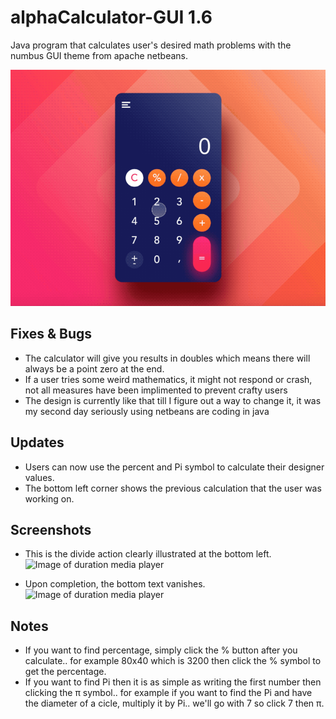 # alphaCalculator-GUI 1.6
Java program that calculates user's desired math problems with the numbus GUI theme from apache netbeans.

![Animation representing duration player](Screenshot/preview.gif)

## Fixes & Bugs

- The calculator will give you results in doubles which means there will always be a point zero at the end.
- If a user tries some weird mathematics, it might not respond or crash, not all measures have been implimented to prevent crafty users
- The design is currently like that till I figure out a way to change it, it was my second day seriously using netbeans are coding in java 

## Updates

- Users can now use the percent and Pi symbol to calculate their designer values.
- The bottom left corner shows the previous calculation that the user was working on.

## Screenshots
- This is the divide action clearly illustrated at the bottom left.
![Image of duration media player](Screenshot/1.jpg)

- Upon completion, the bottom text vanishes.
![Image of duration media player](Screenshot/2.jpg)

## Notes
- If you want to find percentage, simply click the % button after you calculate.. for example 80x40 which is 3200 then click the % symbol to get the percentage.
- If you want to find Pi then it is as simple as writing the first number then clicking the π symbol.. for example if you want to find the Pi and have the diameter of a cicle, multiply it by Pi.. we'll go with 7 so click 7 then π. 
